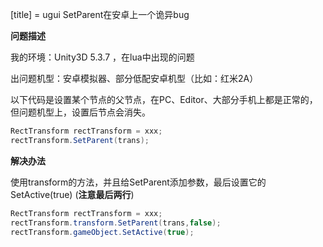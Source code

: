 [title] = ugui SetParent在安卓上一个诡异bug

**问题描述**

我的环境：Unity3D 5.3.7 ，在lua中出现的问题

出问题机型：安卓模拟器、部分低配安卓机型（比如：红米2A）

以下代码是设置某个节点的父节点，在PC、Editor、大部分手机上都是正常的，但问题机型上，设置后节点会消失。

```c#
RectTransform rectTransform = xxx;
rectTransform.SetParent(trans);
```

**解决办法**

使用transform的方法，并且给SetParent添加参数，最后设置它的SetActive(true) (**注意最后两行**)

```c#
RectTransform rectTransform = xxx;
rectTransform.transform.SetParent(trans,false);
rectTransform.gameObject.SetActive(true);
```



